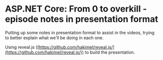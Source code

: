 # ASP.NET Core: From 0 to overkill - episode notes in presentation format

Putting up some notes in presentation format to assist in the videos, trying to better explain what we'll be doing in each one.

Using reveal.js ([https://github.com/hakimel/reveal.js/](https://github.com/hakimel/reveal.js/)) to build the presentation.